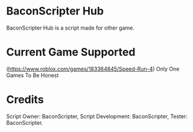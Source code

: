 # BaconScripter Hub

BaconScripter Hub is a script made for other game.

# Current Game Supported
(https://www.roblox.com/games/183364845/Speed-Run-4)
Only One Games To Be Honest


# Credits
Script Owner: BaconScripter,
Script Development: BaconScripter,
Tester: BaconScripter.
